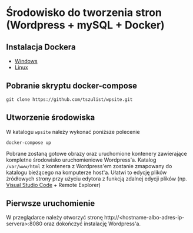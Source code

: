 # Środowisko do tworzenia stron (Wordpress + mySQL + Docker)
## Instalacja Dockera
* [Windows](https://docs.docker.com/docker-for-windows/install/)
* [Linux](https://docs.docker.com/install/linux/docker-ce/ubuntu/)
## Pobranie skryptu docker-compose
```
git clone https://github.com/tszulist/wpsite.git
```
## Utworzenie środowiska
W katalogu `wpsite` należy wykonać poniższe polecenie
```
docker-compose up
```
Pobrane zostaną gotowe obrazy oraz uruchomione kontenery zawierające kompletne środowisko uruchomieniowe Wordpress'a. Katalog `/var/www/html` z kontenera z Wordpress'em zostanie zmapowany do katalogu bieżącego na komputerze host'a. Ułatwi to edycję plików źródłowych strony przy użyciu edytora z funkcją zdalnej edycji plików (np. [Visual Studio Code]() + Remote Explorer)
## Pierwsze uruchomienie
W przeglądarce należy otworzyć stronę http://\<hostname-albo-adres-ip-servera\>:8080 oraz dokończyć instalację Wordpress'a.
